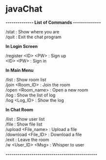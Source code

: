 # javaChat

**-------------- List of Commands --------------**

/stat : Show where you are  
/quit : Exit the chat program
  
**In Login Screen**

/register \<ID> \<PW> : Sign up  
\<ID> \<PW> : Sign in  

**In Main Menu**

/list : Show room list  
/join \<Room_ID> : Join the room  
/open \<Room_name> : Open a new room  
/log : Show the list of log  
/log \<Log_ID> : Show the log
  
**In Chat Room**

/list : Show user list  
/file : Show file list  
/upload \<File_name> : Upload a file  
/download \<File_ID> : Download a file  
/exit : Leave the room  
/w \<User_ID> \<Msg> : Whisper to user

**----------------------------------------------**
